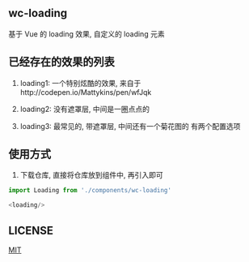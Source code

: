 ## wc-loading
基于 Vue 的 loading 效果, 自定义的 loading 元素

## 已经存在的效果的列表
1. loading1: 一个特别炫酷的效果, 来自于http://codepen.io/Mattykins/pen/wfJqk

2. loading2: 没有遮罩层, 中间是一圈点点的

3. loading3: 最常见的, 带遮罩层, 中间还有一个菊花图的
有两个配置选项
	<loading :loading="true" :text="xxx">

## 使用方式
1. 下载仓库, 直接将仓库放到组件中, 再引入即可
```javascript
import Loading from './components/wc-loading'

<loading/>
```

## LICENSE
[MIT](https://opensource.org/licenses/MIT)